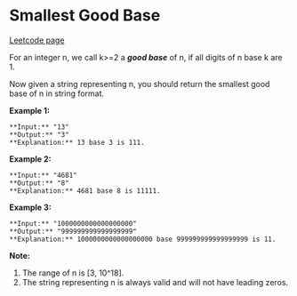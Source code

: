 # Smallest Good Base
[Leetcode page](https://leetcode.com/problems/smallest-good-base/description)

For an integer n, we call k>=2 a _**good base**_ of n, if all digits of n base
k are 1.

Now given a string representing n, you should return the smallest good base of
n in string format.  

**Example 1:**  

    
    
    **Input:** "13"
    **Output:** "3"
    **Explanation:** 13 base 3 is 111.
    

**Example 2:**  

    
    
    **Input:** "4681"
    **Output:** "8"
    **Explanation:** 4681 base 8 is 11111.
    

**Example 3:**  

    
    
    **Input:** "1000000000000000000"
    **Output:** "999999999999999999"
    **Explanation:** 1000000000000000000 base 999999999999999999 is 11.
    

**Note:**  

  1. The range of n is [3, 10^18].
  2. The string representing n is always valid and will not have leading zeros.

